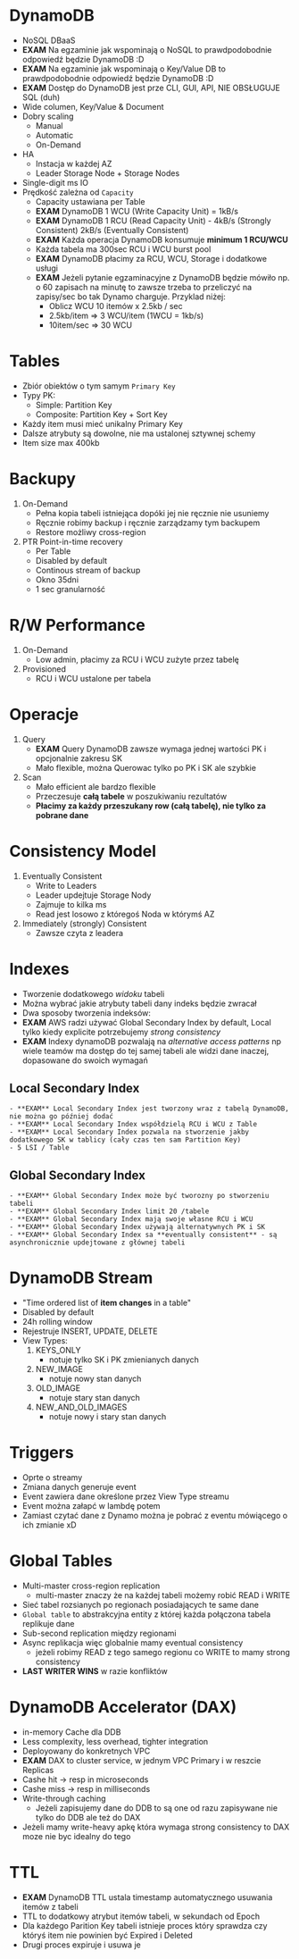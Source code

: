 # DynamoDB

- NoSQL DBaaS
- **EXAM** Na egzaminie jak wspominają o NoSQL to prawdpodobodnie odpowiedź będzie DynamoDB :D
- **EXAM** Na egzaminie jak wspominają o Key/Value DB to prawdpodobodnie odpowiedź będzie DynamoDB :D
- **EXAM** Dostęp do DynamoDB jest prze CLI, GUI, API, NIE OBSŁUGUJE SQL (duh)
- Wide columen, Key/Value & Document
- Dobry scaling
	- Manual
	- Automatic
	- On-Demand
- HA
	- Instacja w każdej AZ
	- Leader Storage Node + Storage Nodes
- Single-digit ms IO
- Prędkość zależna od `Capacity`
	- Capacity ustawiana per Table
	- **EXAM** DynamoDB 1 WCU (Write Capacity Unit) = 1kB/s
	- **EXAM** DynamoDB 1 RCU (Read Capacity Unit) - 4kB/s (Strongly Consistent) 2kB/s (Eventually Consistent)
	- **EXAM** Każda operacja DynamoDB konsumuje **minimum 1 RCU/WCU**
	- Każda tabela ma 300sec RCU i WCU burst pool
	- **EXAM** DynamoDB płacimy za RCU, WCU, Storage i dodatkowe usługi
	- **EXAM** Jeżeli pytanie egzaminacyjne z DynamoDB będzie mówiło np. o 60 zapisach na minutę to zawsze trzeba to przeliczyć na zapisy/sec bo tak Dynamo charguje. Przyklad niżej:
		- Oblicz WCU 10 itemów x 2.5kb / sec
		- 2.5kb/item => 3 WCU/item (1WCU = 1kb/s)
		- 10item/sec => 30 WCU

# Tables
- Zbiór obiektów o tym samym `Primary Key`
- Typy PK:
	- Simple: Partition Key
	- Composite: Partition Key + Sort Key
- Każdy item musi mieć unikalny Primary Key
- Dalsze atrybuty są dowolne, nie ma ustalonej sztywnej schemy
- Item size max 400kb

# Backupy
1. On-Demand
	- Pełna kopia tabeli istniejąca dopóki jej nie ręcznie nie usuniemy
	- Ręcznie robimy backup i ręcznie zarządzamy tym backupem
	- Restore możliwy cross-region
2. PTR Point-in-time recovery
	- Per Table
	- Disabled by default
	- Continous stream of backup
	- Okno 35dni
	- 1 sec granularność

# R/W Performance
1. On-Demand
	- Low admin, płacimy za RCU i WCU zużyte przez tabelę
2. Provisioned
	- RCU i WCU ustalone per tabela

# Operacje
1. Query
	- **EXAM** Query DynamoDB zawsze wymaga jednej wartości PK i opcjonalnie zakresu SK
	- Mało flexible, można Querowac tylko po PK i SK ale szybkie
2. Scan
	- Mało efficient ale bardzo flexible
	- Przeczesuje **całą tabele** w poszukiwaniu rezultatów
	- **Płacimy za każdy przeszukany row (całą tabelę), nie tylko za pobrane dane**

# Consistency Model
1. Eventually Consistent
	- Write to Leaders
	- Leader updejtuje Storage Nody
	- Zajmuje to kilka ms
	- Read jest losowo z któregoś Noda w którymś AZ
2. Immediately (strongly) Consistent
	- Zawsze czyta z leadera

# Indexes
- Tworzenie dodatkowego _widoku_ tabeli
- Można wybrać jakie atrybuty tabeli dany indeks będzie zwracał
- Dwa sposoby tworzenia indeksów:
- **EXAM** AWS radzi używać Global Secondary Index by default, Local tylko kiedy explicite potrzebujemy _strong consistency_
- **EXAM** Indexy dynamoDB pozwalają na _alternative access patterns_ np wiele teamów ma dostęp do tej samej tabeli ale widzi dane inaczej, dopasowane do swoich wymagań

## Local Secondary Index
	- **EXAM** Local Secondary Index jest tworzony wraz z tabelą DynamoDB, nie można go później dodać
	- **EXAM** Local Secondary Index współdzielą RCU i WCU z Table
	- **EXAM** Local Secondary Index pozwala na stworzenie jakby dodatkowego SK w tablicy (cały czas ten sam Partition Key)
	- 5 LSI / Table

## Global Secondary Index
	- **EXAM** Global Secondary Index może być tworozny po stworzeniu tabeli
	- **EXAM** Global Secondary Index limit 20 /tabele
	- **EXAM** Global Secondary Index mają swoje własne RCU i WCU
	- **EXAM** Global Secondary Index używają alternatywnych PK i SK
	- **EXAM** Global Secondary Index sa **eventually consistent** - są asynchronicznie updejtowane z głównej tabeli

# DynamoDB Stream
- "Time ordered list of **item changes** in a table"
- Disabled by default
- 24h rolling window
- Rejestruje INSERT, UPDATE, DELETE
- View Types:
	1. KEYS_ONLY
		- notuje tylko SK i PK zmienianych danych
	2. NEW_IMAGE
		- notuje nowy stan danych
	3. OLD_IMAGE
		- notuje stary stan danych
	4. NEW_AND_OLD_IMAGES
		- notuje nowy i stary stan danych

# Triggers
- Oprte o streamy
- Zmiana danych generuje event 
- Event zawiera dane określone przez View Type streamu
- Event można załapć w lambdę potem
- Zamiast czytać dane z Dynamo można je pobrać z eventu mówiącego o ich zmianie xD

# Global Tables
- Multi-master cross-region replication
	- multi-master znaczy że na każdej tabeli możemy robić READ i WRITE
- Sieć tabel rozsianych po regionach posiadających te same dane
- `Global table` to abstrakcyjna entity z której każda połączona tabela replikuje dane
- Sub-second replication między regionami
- Async replikacja więc globalnie mamy eventual consistency
	- jeżeli robimy READ z tego samego regionu co WRITE to mamy strong consistency
- **LAST WRITER WINS** w razie konfliktów

# DynamoDB Accelerator (DAX)
- in-memory Cache dla DDB 
- Less complexity, less overhead, tighter integration
- Deployowany do konkretnych VPC
- **EXAM** DAX to cluster service, w jednym VPC Primary i w reszcie Replicas
- Cashe hit -> resp in microseconds
- Cashe miss -> resp in milliseconds
- Write-through caching
	- Jeżeli zapisujemy dane do DDB to są one od razu zapisywane nie tylko do DDB ale też do DAX
- Jeżeli mamy write-heavy apkę która wymaga strong consistency to DAX moze nie byc idealny do tego

# TTL
- **EXAM** DynamoDB TTL ustala timestamp automatycznego usuwania itemów z tabeli
- TTL to dodatkowy atrybut itemów tabeli, w sekundach od Epoch 
- Dla każdego Parition Key tabeli istnieje proces który sprawdza czy któryś item nie powinien być Expired i Deleted
- Drugi proces expiruje i usuwa je



	
